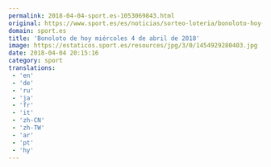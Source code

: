 ```yaml
---
permalink: 2018-04-04-sport.es-1053069843.html
original: https://www.sport.es/es/noticias/sorteo-loteria/bonoloto-hoy-miercoles-4-abril-2018-6735378?utm_source=rss-noticias&utm_medium=feed&utm_campaign=sorteo-loteria
domain: sport.es
title: 'Bonoloto de hoy miércoles 4 de abril de 2018'
image: https://estaticos.sport.es/resources/jpg/3/0/1454929280403.jpg
date: 2018-04-04 20:15:16
category: sport
translations: 
 - 'en'
 - 'de'
 - 'ru'
 - 'ja'
 - 'fr'
 - 'it'
 - 'zh-CN'
 - 'zh-TW'
 - 'ar'
 - 'pt'
 - 'hy'
---
```


